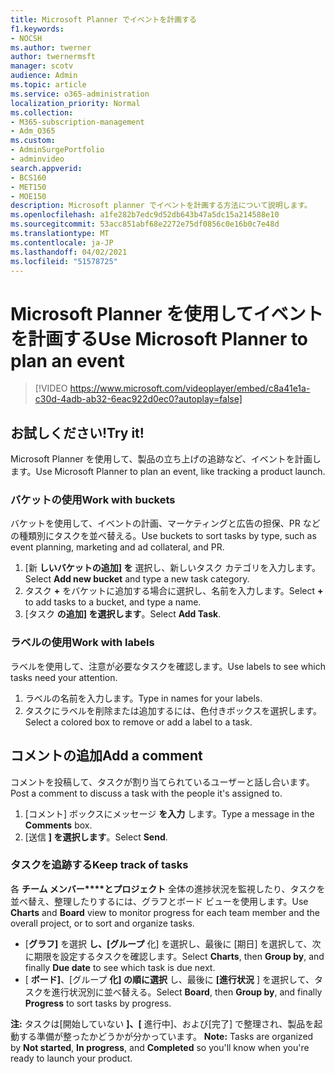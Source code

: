 ```yaml
---
title: Microsoft Planner でイベントを計画する
f1.keywords:
- NOCSH
ms.author: twerner
author: twernermsft
manager: scotv
audience: Admin
ms.topic: article
ms.service: o365-administration
localization_priority: Normal
ms.collection:
- M365-subscription-management
- Adm_O365
ms.custom:
- AdminSurgePortfolio
- adminvideo
search.appverid:
- BCS160
- MET150
- MOE150
description: Microsoft planner でイベントを計画する方法について説明します。
ms.openlocfilehash: a1fe282b7edc9d52db643b47a5dc15a214588e10
ms.sourcegitcommit: 53acc851abf68e2272e75df0856c0e16b0c7e48d
ms.translationtype: MT
ms.contentlocale: ja-JP
ms.lasthandoff: 04/02/2021
ms.locfileid: "51578725"
---
```

# <a name="use-microsoft-planner-to-plan-an-event"></a><span data-ttu-id="3bfa8-103">Microsoft Planner を使用してイベントを計画する</span><span class="sxs-lookup"><span data-stu-id="3bfa8-103">Use Microsoft Planner to plan an event</span></span>

> [!VIDEO https://www.microsoft.com/videoplayer/embed/c8a41e1a-c30d-4adb-ab32-6eac922d0ec0?autoplay=false]

## <a name="try-it"></a><span data-ttu-id="3bfa8-104">お試しください!</span><span class="sxs-lookup"><span data-stu-id="3bfa8-104">Try it!</span></span>

<span data-ttu-id="3bfa8-105">Microsoft Planner を使用して、製品の立ち上げの追跡など、イベントを計画します。</span><span class="sxs-lookup"><span data-stu-id="3bfa8-105">Use Microsoft Planner to plan an event, like tracking a product launch.</span></span>

### <a name="work-with-buckets"></a><span data-ttu-id="3bfa8-106">バケットの使用</span><span class="sxs-lookup"><span data-stu-id="3bfa8-106">Work with buckets</span></span>

<span data-ttu-id="3bfa8-107">バケットを使用して、イベントの計画、マーケティングと広告の担保、PR などの種類別にタスクを並べ替える。</span><span class="sxs-lookup"><span data-stu-id="3bfa8-107">Use buckets to sort tasks by type, such as event planning, marketing and ad collateral, and PR.</span></span>

1. <span data-ttu-id="3bfa8-108">[新  **しいバケットの追加] を**  選択し、新しいタスク カテゴリを入力します。</span><span class="sxs-lookup"><span data-stu-id="3bfa8-108">Select  **Add new bucket**  and type a new task category.</span></span>
2. <span data-ttu-id="3bfa8-109">タスク  **+**  をバケットに追加する場合に選択し、名前を入力します。</span><span class="sxs-lookup"><span data-stu-id="3bfa8-109">Select  **+**  to add tasks to a bucket, and type a name.</span></span>
3. <span data-ttu-id="3bfa8-110">[タスク  **の追加] を選択します**。</span><span class="sxs-lookup"><span data-stu-id="3bfa8-110">Select  **Add Task**.</span></span>

### <a name="work-with-labels"></a><span data-ttu-id="3bfa8-111">ラベルの使用</span><span class="sxs-lookup"><span data-stu-id="3bfa8-111">Work with labels</span></span>

<span data-ttu-id="3bfa8-112">ラベルを使用して、注意が必要なタスクを確認します。</span><span class="sxs-lookup"><span data-stu-id="3bfa8-112">Use labels to see which tasks need your attention.</span></span>

1. <span data-ttu-id="3bfa8-113">ラベルの名前を入力します。</span><span class="sxs-lookup"><span data-stu-id="3bfa8-113">Type in names for your labels.</span></span>
2. <span data-ttu-id="3bfa8-114">タスクにラベルを削除または追加するには、色付きボックスを選択します。</span><span class="sxs-lookup"><span data-stu-id="3bfa8-114">Select a colored box to remove or add a label to a task.</span></span>

## <a name="add-a-comment"></a><span data-ttu-id="3bfa8-115">コメントの追加</span><span class="sxs-lookup"><span data-stu-id="3bfa8-115">Add a comment</span></span>

<span data-ttu-id="3bfa8-116">コメントを投稿して、タスクが割り当てられているユーザーと話し合います。</span><span class="sxs-lookup"><span data-stu-id="3bfa8-116">Post a comment to discuss a task with the people it's assigned to.</span></span>

1. <span data-ttu-id="3bfa8-117">[コメント] ボックスにメッセージ  **を入力**  します。</span><span class="sxs-lookup"><span data-stu-id="3bfa8-117">Type a message in the  **Comments**  box.</span></span>
2. <span data-ttu-id="3bfa8-118">[送信  **] を選択します**。</span><span class="sxs-lookup"><span data-stu-id="3bfa8-118">Select  **Send**.</span></span>

### <a name="keep-track-of-tasks"></a><span data-ttu-id="3bfa8-119">タスクを追跡する</span><span class="sxs-lookup"><span data-stu-id="3bfa8-119">Keep track of tasks</span></span>

<span data-ttu-id="3bfa8-120">各 **チーム メンバー\*\*\*\*とプロジェクト** 全体の進捗状況を監視したり、タスクを並べ替え、整理したりするには、グラフとボード ビューを使用します。</span><span class="sxs-lookup"><span data-stu-id="3bfa8-120">Use  **Charts**  and  **Board**  view to monitor progress for each team member and the overall project, or to sort and organize tasks.</span></span>

- <span data-ttu-id="3bfa8-121">[**グラフ]** を選択 **し、[グループ** 化] を選択し、最後に [期日] を選択して、次に期限を設定するタスクを確認します。</span><span class="sxs-lookup"><span data-stu-id="3bfa8-121">Select  **Charts**, then **Group by**, and finally **Due date**  to see which task is due next.</span></span>
- <span data-ttu-id="3bfa8-122">[  **ボード]**、[グループ **化] の順に選択** し、最後に **[進行状況**  ] を選択して、タスクを進行状況別に並べ替える。</span><span class="sxs-lookup"><span data-stu-id="3bfa8-122">Select  **Board**, then **Group by**, and finally **Progress**  to sort tasks by progress.</span></span>

<span data-ttu-id="3bfa8-123">**注:** タスクは[開始していない **]、[** 進行中]、および[完了] で整理され、製品を起動する準備が整ったかどうかが分かっています。 </span><span class="sxs-lookup"><span data-stu-id="3bfa8-123">**Note:**  Tasks are organized by  **Not started**,  **In progress**, and  **Completed**  so you'll know when you're ready to launch your product.</span></span>